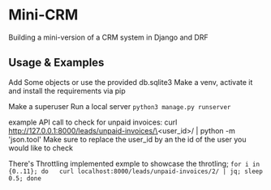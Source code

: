 # Mini-CRM
Building a mini-version of a CRM system in Django and DRF

## Usage & Examples
Add Some objects or use the provided db.sqlite3
Make a venv, activate it and install the requirements via pip

Make a superuser
Run a local server `python3 manage.py runserver`

example API call to check for unpaid invoices: curl http://127.0.0.1:8000/leads/unpaid-invoices/\<user\_id\>/ | python -m 'json.tool'
Make sure to replace the user\_id by an the id of the user you would like to check

There's Throttling implemented
exmple to showcase the throtling;
`for i in {0..11}; do   curl localhost:8000/leads/unpaid-invoices/2/ | jq; sleep 0.5; done`


